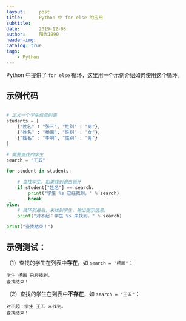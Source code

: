```yaml
---
layout:     post
title:      Python 中 for else 的应用
subtitle:   
date:       2019-12-08
author:     阳光1990
header-img: 
catalog: true
tags:
    - Python
---
```


Python 中提供了 `for else` 循环，这里用一个示例介绍如何使用这个循环。

## 示例代码

```python

# 定义一个学生信息列表
students = [
    {"姓名" : "张三", "性别" : "男"},
    {"姓名" : "杨画", "性别" : "女"},
    {"姓名" : "李明", "性别" : "男"}
]

# 需要查找的学生
search = "王五"

for student in students:

    # 查找学生，如果找到退出循环
    if student["姓名"] == search:
        print("学生 %s 已经找到。" % search)
        break
else:
    # 循环到最后，未找到学生，输出提示信息。
    print("对不起：学生 %s 未找到。" % search)

print("查找结束！")

```

## 示例测试：

（1）查找的学生在列表中**存在**，如 `search = "杨画"`：

```
学生 杨画 已经找到。
查找结束！
```

（2）查找的学生在列表中**不存在**，如 `search = "王五"`：
```
对不起：学生 王五 未找到。
查找结束！
```
